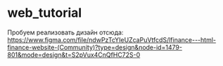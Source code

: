 # web_tutorial

Пробуем реализовать дизайн отсюда: https://www.figma.com/file/ndwPzTcYIeUZcaPuVtfcdS/lfinance---html-finance-website-(Community)?type=design&node-id=1479-801&mode=design&t=S2pVux4CnQfHC72S-0